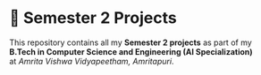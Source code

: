 # 📘 Semester 2 Projects  

This repository contains all my **Semester 2 projects** as part of my  
**B.Tech in Computer Science and Engineering (AI Specialization)**  
at *Amrita Vishwa Vidyapeetham, Amritapuri*.  
